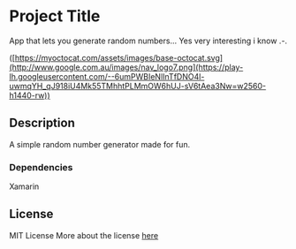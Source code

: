 # Project Title

App that lets you generate random numbers... 
Yes very interesting i know .-.

([https://myoctocat.com/assets/images/base-octocat.svg](http://www.google.com.au/images/nav_logo7.png](https://play-lh.googleusercontent.com/--6umPWBIeNlInTfDNO4l-uwmqYH_qJ918iU4Mk55TMhhtPLMmOW6hUJ-sV6tAea3Nw=w2560-h1440-rw))



## Description

A simple random number generator made for fun.

### Dependencies
Xamarin 

## License

MIT License
More about the license [here](./LICENSE.txt) 
